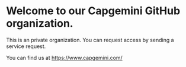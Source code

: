 <h1>Welcome to our Capgemini GitHub organization.</h1>

This is an private organization. You can request access by sending a service request.

You can find us at https://www.capgemini.com/
